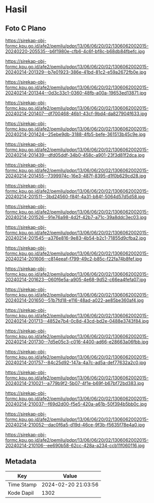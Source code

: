 # Hasil

## Foto C Plano

https://sirekap-obj-formc.kpu.go.id/afe2/pemilu/pdpr/13/06/06/20/02/1306062002015-20240220-205535--b6f1980e-cfb6-4c6f-bf8c-b68db84fbefc.jpg

https://sirekap-obj-formc.kpu.go.id/afe2/pemilu/pdpr/13/06/06/20/02/1306062002015-20240214-201329--b7e01923-386e-41bd-81c2-e59a2672fb0e.jpg

https://sirekap-obj-formc.kpu.go.id/afe2/pemilu/pdpr/13/06/06/20/02/1306062002015-20240214-201344--0d3c33c1-0360-48fb-a00a-19653ed13871.jpg

https://sirekap-obj-formc.kpu.go.id/afe2/pemilu/pdpr/13/06/06/20/02/1306062002015-20240214-201407--df700468-46b1-43cf-9bd4-da827904f633.jpg

https://sirekap-obj-formc.kpu.go.id/afe2/pemilu/pdpr/13/06/06/20/02/1306062002015-20240214-201424--25ebe9db-3188-4fb5-befe-361513b45c9e.jpg

https://sirekap-obj-formc.kpu.go.id/afe2/pemilu/pdpr/13/06/06/20/02/1306062002015-20240214-201439--dfd05ddf-34b0-458c-a901-23f3d81f2dca.jpg

https://sirekap-obj-formc.kpu.go.id/afe2/pemilu/pdpr/13/06/06/20/02/1306062002015-20240214-201455--7399974c-16e3-487f-8395-d1f0b629cd28.jpg

https://sirekap-obj-formc.kpu.go.id/afe2/pemilu/pdpr/13/06/06/20/02/1306062002015-20240214-201511--3bd24560-f84f-4a31-b84f-5064d57d5d58.jpg

https://sirekap-obj-formc.kpu.go.id/afe2/pemilu/pdpr/13/06/06/20/02/1306062002015-20240214-201526--91e76a98-4d2f-42b7-a71c-39a8ddc3ec03.jpg

https://sirekap-obj-formc.kpu.go.id/afe2/pemilu/pdpr/13/06/06/20/02/1306062002015-20240214-201545--a376e816-9e83-4b54-b2c1-71855d9cfba2.jpg

https://sirekap-obj-formc.kpu.go.id/afe2/pemilu/pdpr/13/06/06/20/02/1306062002015-20240214-201606--c814eeaf-f799-49c2-b85c-f22fa74b8fef.jpg

https://sirekap-obj-formc.kpu.go.id/afe2/pemilu/pdpr/13/06/06/20/02/1306062002015-20240214-201623--060f6e5a-a905-4e68-9d52-c66ea4fefa07.jpg

https://sirekap-obj-formc.kpu.go.id/afe2/pemilu/pdpr/13/06/06/20/02/1306062002015-20240214-201650--51b7fd18-e116-48ad-a022-ae85be360af4.jpg

https://sirekap-obj-formc.kpu.go.id/afe2/pemilu/pdpr/13/06/06/20/02/1306062002015-20240214-201713--4852e7b4-0c8d-43cd-bd2e-0488e3743f84.jpg

https://sirekap-obj-formc.kpu.go.id/afe2/pemilu/pdpr/13/06/06/20/02/1306062002015-20240214-201730--7d5e05c3-c016-4400-ad66-e28663a06fbb.jpg

https://sirekap-obj-formc.kpu.go.id/afe2/pemilu/pdpr/13/06/06/20/02/1306062002015-20240214-201757--84c25d92-147a-4a7c-ad5a-def77632a2c0.jpg

https://sirekap-obj-formc.kpu.go.id/afe2/pemilu/pdpr/13/06/06/20/02/1306062002015-20240214-210021--a779b9f2-5b07-4f1e-b69f-b67bf72bd383.jpg

https://sirekap-obj-formc.kpu.go.id/afe2/pemilu/pdpr/13/06/06/20/02/1306062002015-20240214-210037--f69d2d00-f5e5-420a-a61b-50f394b5bb0c.jpg

https://sirekap-obj-formc.kpu.go.id/afe2/pemilu/pdpr/13/06/06/20/02/1306062002015-20240214-210052--dac0f6a5-d19d-46ce-9f3b-f5635f78e4a0.jpg

https://sirekap-obj-formc.kpu.go.id/afe2/pemilu/pdpr/13/06/06/20/02/1306062002015-20240214-210106--ee690b58-62cc-428a-a234-ccb11f060116.jpg


## Metadata

| Key        | Value               |
| ---------- | ------------------- |
| Time Stamp | 2024-02-20 21:03:56 |
| Kode Dapil | 1302                |



